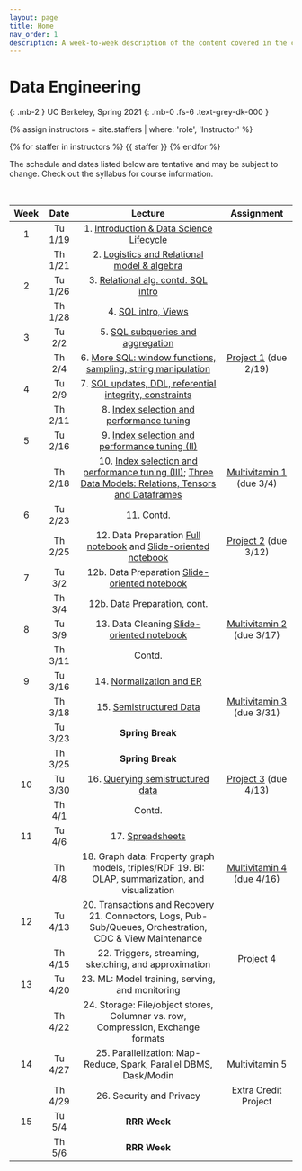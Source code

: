 ```yaml
---
layout: page
title: Home
nav_order: 1
description: A week-to-week description of the content covered in the course.
---
```


<link rel="stylesheet" href="css/index.css">

# Data Engineering
{: .mb-2 }
UC Berkeley, Spring 2021
{: .mb-0 .fs-6 .text-grey-dk-000 }

<div>

{% assign instructors = site.staffers | where: 'role', 'Instructor' %}
<div class="role">
  {% for staffer in instructors %}
  {{ staffer }}
  {% endfor %}

</div>

The schedule and dates listed below are tentative and may be subject to change. Check out the syllabus for course information.

</div>

<br>

| Week | Date | Lecture | Assignment |
| :--: | :--: | :--: | :--: |
| 1 | Tu 1/19 | 1. [Introduction & Data Science Lifecycle](https://drive.google.com/file/d/1YHhrSqMEV7LfRF5NVyaXcdcB58aJ01af/view?usp=sharing)| |
| | Th 1/21 | 2. [Logistics and Relational model & algebra](https://drive.google.com/file/d/1Czg4TDaerduUrDLbfOCnnv_8xyp_yeh6/view?usp=sharing) | |
| 2 | Tu 1/26 | 3. [Relational alg. contd. SQL intro](https://drive.google.com/file/d/1nojuIcgyd-npbLUp-65Mz0eW5PXPrgn_/view?usp=sharing) | |
|  | Th 1/28 | 4. [SQL intro, Views](https://drive.google.com/file/d/1IIewYULvLtaLxFAHwgdnwYLwZ29YAM11/view?usp=sharing) | |
| 3 | Tu 2/2 | 5.  [SQL subqueries and aggregation](https://drive.google.com/file/d/1qUHLUSmANCWrkdjAC45bNho1rXf1Kt_J/view?usp=sharing)| |
|  | Th 2/4 | 6. [More SQL: window functions, sampling, string manipulation](https://drive.google.com/file/d/1E1R8rmtNGVGXaLYwxk46EEvrMu6RHoMG/view?usp=sharing)| [Project 1](https://cs194.datahub.berkeley.edu/hub/user-redirect/git-sync?repo=https://github.com/cal-data-eng/sp21&subPath=proj/proj1/) (due 2/19) |
| 4 | Tu 2/9 | 7. [SQL updates, DDL, referential integrity, constraints](https://drive.google.com/file/d/1jSe4xsLHDEpquAa7tWC9Z3joWnmyPDtQ/view?usp=sharing) | |
|  | Th 2/11 | 8. [Index selection and performance tuning](https://drive.google.com/file/d/1yNaI5k5qzynklUl6ddGeCCSaNaHaJFHF/view?usp=sharing) | |
| 5 | Tu 2/16 | 9. [Index selection and performance tuning (II)](https://drive.google.com/file/d/18WwVTzw7nQekUIcffr2d2x1iLFw1qAbc/view?usp=sharing) | |
|  | Th 2/18 | 10. [Index selection and performance tuning (III)](https://drive.google.com/file/d/1k3VU43F1o-Oz5xfzqKyh3fctEWyJJ9Os/view?usp=sharing); [Three Data Models: Relations, Tensors and Dataframes](https://drive.google.com/file/d/1E0EW7vEVEi79thdH986ZHvmKGsp6tVym/view?usp=sharing) | [Multivitamin 1](https://www.gradescope.com/courses/234388/assignments/1009641/) (due 3/4) |
| 6 | Tu 2/23 | 11. Contd. | |
|  | Th 2/25 | 12. Data Preparation [Full notebook](https://github.com/cal-data-eng/cal-data-eng.github.io/blob/master/resources/assets/notebooks/11-data-prep-1/11-dataprep-full.ipynb) and [Slide-oriented notebook](https://github.com/cal-data-eng/cal-data-eng.github.io/blob/master/resources/assets/notebooks/11-data-prep-1/11-dataprep-slides.ipynb)  | [Project 2](https://cs194.datahub.berkeley.edu/hub/user-redirect/git-sync?repo=https://github.com/cal-data-eng/sp21&subPath=proj/proj2/) (due 3/12) |
| 7 | Tu 3/2 | 12b. Data Preparation [Slide-oriented notebook](https://github.com/cal-data-eng/cal-data-eng.github.io/blob/master/resources/assets/notebooks/12-data-prep-2/12-dataprep2-slides.ipynb) | |
|  | Th 3/4 | 12b. Data Preparation, cont. | |
| 8 | Tu 3/9 | 13. Data Cleaning [Slide-oriented notebook](https://github.com/cal-data-eng/cal-data-eng.github.io/blob/master/resources/assets/notebooks/13-DataCleaning-slides.ipynb)| [Multivitamin 2](https://www.gradescope.com/courses/234388/assignments/1084373/) (due 3/17) |
|  | Th 3/11 |  Contd. | |
| 9 | Tu 3/16 | 14. [Normalization and ER](https://drive.google.com/file/d/1Gt1Aaaz-j3JdHaNjL82q7O_6a5aTBJRG/view?usp=sharing)   | |
|  | Th 3/18 | 15. [Semistructured Data](https://drive.google.com/file/d/1veUSZfWotpfZG9mnJac1pYDUcDjAjp36/view?usp=sharing) | [Multivitamin 3](https://www.gradescope.com/courses/234388/assignments/1097711/) (due 3/31) |
| | Tu 3/23 | **Spring Break** | |
| | Th 3/25 | **Spring Break** | |
| 10 | Tu 3/30 | 16. [Querying semistructured data](https://drive.google.com/file/d/1B4HbHjQag7iYp2aO32ecOlpXjHaaEJov/view?usp=sharing) | [Project 3](https://cs194.datahub.berkeley.edu/hub/user-redirect/git-sync?repo=https://github.com/cal-data-eng/sp21&subPath=proj/proj3/) (due 4/13) |
|  | Th 4/1 | Contd.    | |
| 11 | Tu 4/6 | 17. [Spreadsheets](https://drive.google.com/file/d/1PzrqNVsYWdYZi5jPmnl-SdeXpbocQtnv/view?usp=sharing)  | |
|  | Th 4/8 | 18. Graph data: Property graph models, triples/RDF   19. BI: OLAP, summarization, and visualization | [Multivitamin 4](https://www.gradescope.com/courses/234388/assignments/1160303) (due 4/16) |
| 12 | Tu 4/13 | 20. Transactions and Recovery  21. Connectors, Logs, Pub-Sub/Queues, Orchestration, CDC & View Maintenance  | |
|  | Th 4/15 | 22. Triggers, streaming, sketching, and approximation | Project 4 |
| 13 | Tu 4/20 | 23. ML: Model training, serving, and monitoring | |
|  | Th 4/22 | 24. Storage: File/object stores, Columnar vs. row, Compression, Exchange formats | |
| 14 | Tu 4/27 | 25. Parallelization: Map-Reduce, Spark, Parallel DBMS, Dask/Modin | Multivitamin 5 |
|  | Th 4/29 | 26. Security and Privacy | Extra Credit Project |
| 15 | Tu 5/4 | **RRR Week** | |
|  | Th 5/6 | **RRR Week** | |
